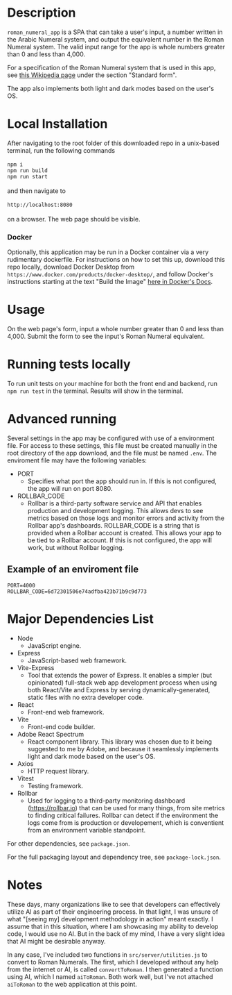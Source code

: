 # Description
`roman_numeral_app` is a SPA that can take a user's input, a number written in the Arabic Numeral system, and output the equivalent number in the Roman Numeral system. The valid input range for the app is whole numbers greater than 0 and less than 4,000.

For a specification of the Roman Numeral system that is used in this app, see <a href="https://en.wikipedia.org/wiki/Roman_numerals">this Wikipedia page</a> under the section "Standard form".

The app also implements both light and dark modes based on the user's OS.

# Local Installation
After navigating to the root folder of this downloaded repo in a unix-based terminal, run the following commands\
\
`npm i`\
`npm run build`\
`npm run start`\
\
and then navigate to\
\
`http://localhost:8080`\
\
on a browser. The web page should be visible.

### Docker
Optionally, this application may be run in a Docker container via a very rudimentary dockerfile. For instructions on how to set this up, download this repo locally, download Docker Desktop from `https://www.docker.com/products/docker-desktop/`, and follow Docker's instructions starting at the text "Build the Image" <a href="https://docs.docker.com/get-started/workshop/02_our_app/#:~:text=Build%20the%20image%20using%20the%20following%20commands%3A">here in Docker's Docs</a>.

# Usage
On the web page's form, input a whole number greater than 0 and less than 4,000. Submit the form to see the input's Roman Numeral equivalent.

# Running tests locally
To run unit tests on your machine for both the front end and backend, run `npm run test` in the terminal. Results will show in the terminal.

# Advanced running
Several settings in the app may be configured with use of a environment file. For access to these settings, this file must be created manually in the root directory of the app download, and the file must be named `.env`. The enviroment file may have the following variables:
- PORT
    - Specifies what port the app should run in. If this is not configured, the app will run on port 8080.
- ROLLBAR_CODE
    - Rollbar is a third-party software service and API that enables production and development logging. This allows devs to see metrics based on those logs and monitor errors and activity from the Rollbar app's dashboards. ROLLBAR_CODE is a string that is provided when a Rollbar account is created. This allows your app to be tied to a Rollbar account. If this is not configured, the app will work, but without Rollbar logging.

## Example of an enviroment file

```
PORT=4000
ROLLBAR_CODE=6d72301506e74adfba423b71b9c9d773
```

# Major Dependencies List
- Node
    - JavaScript engine.
- Express
    - JavaScript-based web framework.
- Vite-Express
    - Tool that extends the power of Express. It enables a simpler (but opinionated) full-stack web app development process when using both React/Vite and Express by serving dynamically-generated, static files with no extra developer code.
- React
    - Front-end web framework.
- Vite
    - Front-end code builder.
- Adobe React Spectrum
    - React component library. This library was chosen due to it being suggested to me by Adobe, and because it seamlessly implements light and dark mode based on the user's OS.
- Axios
    - HTTP request library.
- Vitest
    - Testing framework.
- Rollbar
    - Used for logging to a third-party monitoring dashboard (https://rollbar.io) that can be used for many things, from site metrics to finding critical failures. Rollbar can detect if the environment the logs come from is production or developement, which is conventient from an environment variable standpoint.

For other dependencies, see `package.json`.

For the full packaging layout and dependency tree, see `package-lock.json`.

# Notes
These days, many organizations like to see that developers can effectively utilize AI as part of their engineering process. In that light, I was unsure of what "[seeing my] development methodology in action" meant exactly. I assume that in this situation, where I am showcasing my ability to develop code, I would use no AI. But in the back of my mind, I have a very slight idea that AI might be desirable anyway.

In any case, I've included two functions in `src/server/utilities.js` to convert to Roman Numerals. The first, which I developed without any help from the internet or AI, is called `convertToRoman`. I then generated a function using AI, which I named `aiToRoman`. Both work well, but I've not attached `aiToRoman` to the web application at this point.

